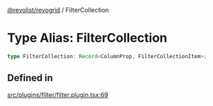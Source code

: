 [@revolist/revogrid](README.md) / FilterCollection

# Type Alias: FilterCollection

```ts
type FilterCollection: Record<ColumnProp, FilterCollectionItem>;
```

## Defined in

[src/plugins/filter/filter.plugin.tsx:69](https://github.com/revolist/revogrid/blob/74012ec30398bf39d0acc929bd7f7963856aba4e/src/plugins/filter/filter.plugin.tsx#L69)
